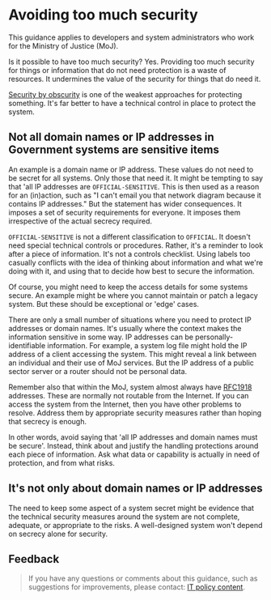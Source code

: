 # Avoiding too much security

This guidance applies to developers and system administrators who work for the Ministry of Justice (MoJ).

Is it possible to have too much security? Yes. Providing too much security for things or information that do not need protection is a waste of resources. It undermines the value of the security for things that do need it.

[Security by obscurity](https://en.wikipedia.org/wiki/Security_through_obscurity) is one of the weakest approaches for protecting something. It's far better to have a technical control in place to protect the system.

<a id="not-all-domain-names-or-ip-addresses-in-government-systems-are-sensitive-items"></a>
## Not all domain names or IP addresses in Government systems are sensitive items

An example is a domain name or IP address. These values do not need to be secret for all systems. Only those that need it. It might be tempting to say that 'all IP addresses are `OFFICIAL-SENSITIVE`. This is then used as a reason for an (in)action, such as "I can't email you that network diagram because it contains IP addresses." But the statement has wider consequences. It imposes a set of security requirements for everyone. It imposes them irrespective of the actual secrecy required.

`OFFICIAL-SENSITIVE` is not a different classification to `OFFICIAL`. It doesn't need special technical controls or procedures. Rather, it's a reminder to look after a piece of information. It's not a controls checklist. Using labels too casually conflicts with the idea of thinking about information and what we're doing with it, and using that to decide how best to secure the information.

Of course, you might need to keep the access details for some systems secure. An example might be where you cannot maintain or patch a legacy system. But these should be exceptional or 'edge' cases.

There are only a small number of situations where you need to protect IP addresses or domain names. It's usually where the context makes the information sensitive in some way. IP addresses can be personally-identifiable information. For example, a system log file might hold the IP address of a client accessing the system. This might reveal a link between an individual and their use of MoJ services. But the IP address of a public sector server or a router should not be personal data.

Remember also that within the MoJ, system almost always have [RFC1918](https://tools.ietf.org/html/rfc1918) addresses. These are normally not routable from the Internet. If you can access the system from the Internet, then you have other problems to resolve. Address them by appropriate security measures rather than hoping that secrecy is enough.

In other words, avoid saying that 'all IP addresses and domain names must be secure'. Instead, think about and justify the handling protections around each piece of information. Ask what data or capability is actually in need of protection, and from what risks.

<a id="it's-not-only-about-domain-names-or-ip-addresses"></a>
## It's not only about domain names or IP addresses

The need to keep some aspect of a system secret might be evidence that the technical security measures around the system are not complete, adequate, or appropriate to the risks. A well-designed system won't depend on secrecy alone for security.

<a id="feedback"></a>
## Feedback

> If you have any questions or comments about this guidance, such as suggestions for improvements, please contact: [IT policy content](mailto:itpolicycontent@digital.justice.gov.uk).

